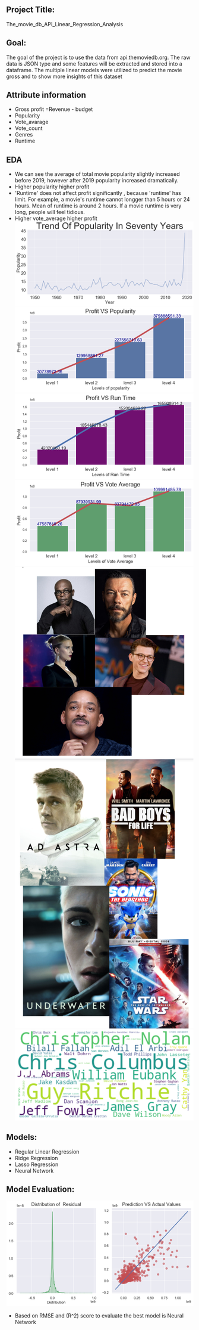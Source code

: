 ## Project Title:
The_movie_db_API_Linear_Regression_Analysis

## Goal:
The goal of the project is to use the data from api.themoviedb.org. The raw data is JSON type and some features will be extracted and stored into a dataframe. The multiple linear models were utilized to predict the movie gross and to show more insights of this dataset

## Attribute information 
- Gross profit  =Revenue - budget
- Popularity
- Vote_avarage
- Vote_count
- Genres
- Runtime
## EDA
- We can see the average of total movie popularity slightly increased before 2019, however after 2019 popularity increased dramatically.
- Higher popularity higher profit
- 'Runtime' does not affect profit significantly , because 'runtime' has limit. For example, a movie's runtime cannot longger than 5 hours or 24 hours. Mean of runtime is around 2 hours. If a movie runtime is very long, people will feel tidious.
- Higher vote_average higher profit 
![Images/trend_popularity_of_movie.png](trend_popularity_of_movie.png)
![Images/profit_populairty.png](profit_populairty.png)
![Images/pforfit_runtime.png](pforfit_runtime.png)
![Images/profit_vs_vote_average.png](profit_vs_vote_average.png)
![Images/top_5_casts.png](top_5_casts.png)
![Images/top_5_movies.png](top_5_movies.png)
![Images/Top_five_Dirctors.png](Top_five_Dirctors.png)
## Models: 
- Regular Linear Regression
- Ridge Regression
- Lasso Regression
- Neural Network  
## Model Evaluation:
![Images/residual_distribution.png](residual_distribution.png)
- Based on RMSE and (R^2) score to evaluate the best model is Neural Network 


